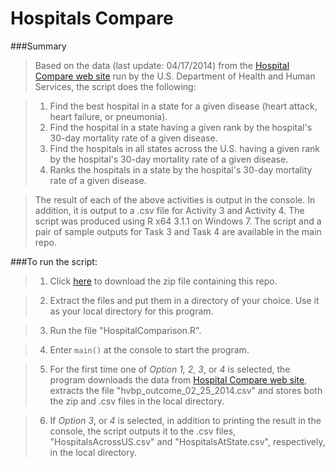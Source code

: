 Hospitals Compare
==================

###Summary
> Based on the data (last update: 04/17/2014) from the [Hospital Compare web site](http://hospitalcompare.hhs.gov)
run by the U.S. Department of Health and Human Services, the script does the following:

> 1. Find the best hospital in a state for a given disease (heart attack, heart failure, or pneumonia).
> 2. Find the hospital in a state having a given rank by the hospital's 30-day mortality rate of a given disease. 
> 3. Find the hospitals in all states across the U.S. having a given rank by the hospital's 30-day mortality rate of a given disease. 
> 4. Ranks the hospitals in a state by the hospital's 30-day mortality rate of a given disease.


> The result of each of the above activities is output in the console. In addition, it is output to a .csv file for Activity 3 and Activity 4. The script was produced using R x64 3.1.1 on Windows 7. The script and a pair of sample outputs for Task 3 and Task 4 are available in the main repo. 

###To run the script:
> 1. Click [here](https://github.com/SamanthaLui/HospitalsCompare/archive/master.zip) to download the zip file containing this repo.

> 2. Extract the files and put them in a directory of your choice. Use it as your local directory for this program.

> 3. Run the file "HospitalComparison.R".

> 4. Enter `main()` at the console to start the program.

> 5. For the first time one of _Option 1, 2, 3_, or _4_ is selected, the program downloads the data from [Hospital Compare web site](http://hospitalcompare.hhs.gov), extracts the file "hvbp_outcome_02_25_2014.csv" and stores both the zip and .csv files in the local directory.

> 6. If _Option 3_, or _4_ is selected, in addition to printing the result in the console, the script outputs it to the .csv files, "HospitalsAcrossUS.csv" and "HospitalsAtState.csv", respectively, in the local directory. 
